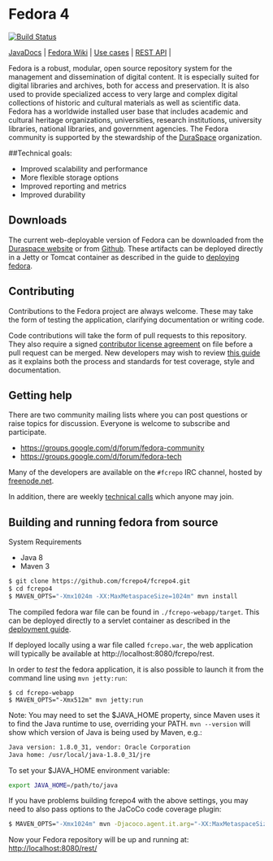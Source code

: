 # Fedora 4

[![Build Status](https://travis-ci.org/fcrepo4/fcrepo4.png?branch=master)](https://travis-ci.org/fcrepo4/fcrepo4)

[JavaDocs](http://docs.fcrepo.org/) | 
[Fedora Wiki](https://wiki.duraspace.org/display/FF) | 
[Use cases](https://wiki.duraspace.org/display/FF/Use+Cases) |
[REST API](https://wiki.duraspace.org/display/FEDORA4x/RESTful+HTTP+API) |

Fedora is a robust, modular, open source repository system for the management and dissemination of digital content.
It is especially suited for digital libraries and archives, both for access and preservation. It is also used to
provide specialized access to very large and complex digital collections of historic and cultural materials as well
as scientific data. Fedora has a worldwide installed user base that includes academic and cultural heritage
organizations, universities, research institutions, university libraries, national libraries, and government agencies.
The Fedora community is supported by the stewardship of the [DuraSpace](http://www.duraspace.org) organization.

##Technical goals:
* Improved scalability and performance
* More flexible storage options
* Improved reporting and metrics
* Improved durability

## Downloads

The current web-deployable version of Fedora can be downloaded from the [Duraspace website](https://wiki.duraspace.org/display/FF/Downloads)
or from [Github](https://github.com/fcrepo4/fcrepo4/releases). These artifacts can be deployed directly in a Jetty or Tomcat container
as described in the guide to [deploying fedora](https://wiki.duraspace.org/display/FEDORA4x/Deploying+Fedora+4+Complete+Guide).

## Contributing

Contributions to the Fedora project are always welcome. These may take the form of testing the application, clarifying documentation
or writing code.

Code contributions will take the form of pull requests to this repository. They also require a signed
[contributor license agreement](https://wiki.duraspace.org/display/DSP/Contributor+License+Agreements) on file before
a pull request can be merged. New developers may wish to review [this guide](https://wiki.duraspace.org/display/FF/Guide+for+New+Developers)
as it explains both the process and standards for test coverage, style and documentation.

## Getting help

There are two community mailing lists where you can post questions or raise topics for discussion. Everyone is
welcome to subscribe and participate.

* https://groups.google.com/d/forum/fedora-community
* https://groups.google.com/d/forum/fedora-tech

Many of the developers are available on the `#fcrepo` IRC channel, hosted by [freenode.net](http://webchat.freenode.net).

In addition, there are weekly [technical calls](https://wiki.duraspace.org/display/FF/Meetings) which anyone may join.

## Building and running fedora from source

System Requirements
* Java 8
* Maven 3

```bash
$ git clone https://github.com/fcrepo4/fcrepo4.git
$ cd fcrepo4
$ MAVEN_OPTS="-Xmx1024m -XX:MaxMetaspaceSize=1024m" mvn install
```

The compiled fedora war file can be found in `./fcrepo-webapp/target`. This can be deployed directly to a servlet container as
described in the [deployment guide](https://wiki.duraspace.org/display/FEDORA4x/Deploying+Fedora+4+Complete+Guide).

If deployed locally using a war file called `fcrepo.war`, the web application will typically be available at
http://localhost:8080/fcrepo/rest.

In order to *test* the fedora application, it is also possible to launch it from the command line using `mvn jetty:run`:

```
$ cd fcrepo-webapp
$ MAVEN_OPTS="-Xmx512m" mvn jetty:run
```

Note: You may need to set the $JAVA_HOME property, since Maven uses it to find the Java runtime to use, overriding your PATH.
`mvn --version` will show which version of Java is being used by Maven, e.g.:

```bash
Java version: 1.8.0_31, vendor: Oracle Corporation
Java home: /usr/local/java-1.8.0_31/jre
```

To set your $JAVA_HOME environment variable:

```bash
export JAVA_HOME=/path/to/java
```

If you have problems building fcrepo4 with the above settings, you may need to also pass
options to the JaCoCo code coverage plugin:

```bash
$ MAVEN_OPTS="-Xmx1024m" mvn -Djacoco.agent.it.arg="-XX:MaxMetaspaceSize=1024m -Xmx1024m" -Djacoco.agent.ut.arg="-XX:MaxMetaspaceSize=1024m -Xmx1024m"  clean install
```

Now your Fedora repository will be up and running at: [http://localhost:8080/rest/](http://localhost:8080/rest/)

